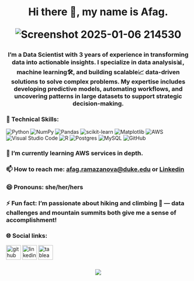 
<h1 align="center">
Hi there 👋, my name is Afag.


![Screenshot 2025-01-06 214530](https://github.com/user-attachments/assets/6cba1a81-1b28-45b2-9616-a6790550cc38)


<h3 align="center">
I’m a Data Scientist with 3 years of experience in transforming data into actionable insights. I specialize in data analysis📊, machine learning🛠️, and building scalable📈 data-driven solutions to solve complex problems. My expertise includes developing predictive models, automating workflows, and uncovering patterns in large datasets to support strategic decision-making.
</h3> 


### 💼 Technical Skills: 
![Python](https://img.shields.io/badge/python-3670A0?style=for-the-badge&logo=python&logoColor=ffdd54) ![NumPy](https://img.shields.io/badge/numpy-%23013243.svg?style=for-the-badge&logo=numpy&logoColor=white) ![Pandas](https://img.shields.io/badge/pandas-%23150458.svg?style=for-the-badge&logo=pandas&logoColor=white) ![scikit-learn](https://img.shields.io/badge/scikit--learn-%23F7931E.svg?style=for-the-badge&logo=scikit-learn&logoColor=white) ![Matplotlib](https://img.shields.io/badge/Matplotlib-%23ffffff.svg?style=for-the-badge&logo=Matplotlib&logoColor=black) ![AWS](https://img.shields.io/badge/AWS-%23FF9900.svg?style=for-the-badge&logo=amazon-aws&logoColor=white) ![Visual Studio Code](https://img.shields.io/badge/Visual%20Studio%20Code-0078d7.svg?style=for-the-badge&logo=visual-studio-code&logoColor=white) ![R](https://img.shields.io/badge/r-%23276DC3.svg?style=for-the-badge&logo=r&logoColor=white) ![Postgres](https://img.shields.io/badge/postgres-%23316192.svg?style=for-the-badge&logo=postgresql&logoColor=white) ![MySQL](https://img.shields.io/badge/mysql-4479A1.svg?style=for-the-badge&logo=mysql&logoColor=white) ![GitHub](https://img.shields.io/badge/github-%23121011.svg?style=for-the-badge&logo=github&logoColor=white)

### 🌱 I’m currently learning AWS services in depth. 
### 📫 How to reach me: afag.ramazanova@duke.edu or [Linkedin](https://www.linkedin.com/in/afagramazanova/) 
### 😄 Pronouns: she/her/hers 
### ⚡ Fun fact: I’m passionate about hiking and climbing 🧗 — data challenges and mountain summits both give me a sense of accomplishment! 

### 🌐 Social links:
[<img src='https://cdn.jsdelivr.net/npm/simple-icons@3.0.1/icons/github.svg' alt='github' height='40'>](https://github.com/https://github.com/Afag-Ramazanova)  [<img src='https://cdn.jsdelivr.net/npm/simple-icons@3.0.1/icons/linkedin.svg' alt='linkedin' height='40'>](https://www.linkedin.com/in/https://www.linkedin.com/in/afagramazanova//)  [<img src='https://cdn.jsdelivr.net/npm/simple-icons@3.0.1/icons/tableau.svg' alt='tableau' height='40'>](https://public.tableau.com/app/profile/afag/vizzes)  



###

<div align="center">
  <img src="https://profile-counter.glitch.me/Afag-Ramazanova/count.svg?"  />
</div>

<!--
###

<img src="https://raw.githubusercontent.com/Afag-Ramazanova/Afag-Ramazanova/output/snake.svg" alt="Snake animation" />

###



**Afag-Ramazanova/Afag-Ramazanova** is a ✨ _special_ ✨ repository because its `README.md` (this file) appears on your GitHub profile.

Here are some ideas to get you started:

- 🔭 I’m currently working on ...
- 🌱 I’m currently learning ...
- 👯 I’m looking to collaborate on ...
- 🤔 I’m looking for help with ...
- 💬 Ask me about ...
- 📫 How to reach me: ...
- 😄 Pronouns: ...
- ⚡ Fun fact: ...
-->
